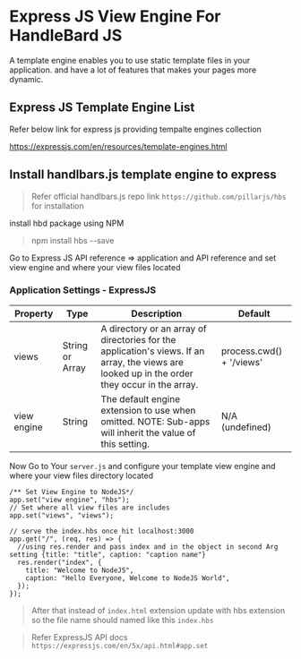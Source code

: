 # Express JS View Engine For HandleBard JS

A template engine enables you to use static template files in your application. and have a lot of features that makes your pages more dynamic.

## Express JS Template Engine List

Refer below link for express js providing tempalte engines collection

https://expressjs.com/en/resources/template-engines.html

## Install handlbars.js template engine to express

> Refer official handlbars.js repo link `https://github.com/pillarjs/hbs` for installation

install hbd package using NPM

> npm install hbs --save

Go to Express JS API reference => application and API reference and set view engine and where your view files located

### Application Settings - ExpressJS

| Property    | Type            | Description                                                                                                                                    | Default                  |
| ----------- | --------------- | ---------------------------------------------------------------------------------------------------------------------------------------------- | ------------------------ |
| views       | String or Array | A directory or an array of directories for the application's views. If an array, the views are looked up in the order they occur in the array. | process.cwd() + '/views' |
| view engine | String          | The default engine extension to use when omitted. NOTE: Sub-apps will inherit the value of this setting.                                       | N/A (undefined)          |

Now Go to Your `server.js` and configure your template view engine and where your view files directory located

```
/** Set View Engine to NodeJS*/
app.set("view engine", "hbs");
// Set where all view files are includes
app.set("views", "views");

// serve the index.hbs once hit localhost:3000
app.get("/", (req, res) => {
  //using res.render and pass index and in the object in second Arg setting {title: "title", caption: "caption name"}
  res.render("index", {
    title: "Welcome to NodeJS",
    caption: "Hello Everyone, Welcome to NodeJS World",
  });
});

```

> After that instead of `index.html` extension update with hbs extension so the file name should named like this `index.hbs`

> Refer ExpressJS API docs `https://expressjs.com/en/5x/api.html#app.set`
